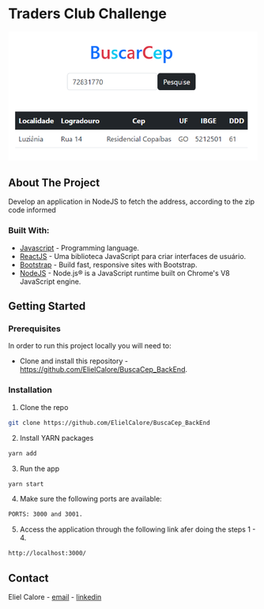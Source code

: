 # Traders Club Challenge

![Search zip code](/assets/images/print.png)

## About The Project

Develop an application in NodeJS to fetch the address, according to the zip code
informed

### Built With:

- [Javascript](https://nodejs.org/en/) - Programming language.
- [ReactJS](https://pt-br.reactjs.org/) - Uma biblioteca JavaScript para criar interfaces de usuário.
- [Bootstrap](https://nodejs.org/en/) - Build fast, responsive sites with Bootstrap.
- [NodeJS](https://nodejs.org/en/) - Node.js® is a JavaScript runtime built on Chrome's V8 JavaScript engine.


<!-- GETTING STARTED -->

## Getting Started

<!-- PLACEHOLDER FOR PROJECT OVERVIEW -->

### Prerequisites

In order to run this project locally you will need to:

- Clone and install this repository - https://github.com/ElielCalore/BuscaCep_BackEnd.

### Installation

1. Clone the repo

```sh
git clone https://github.com/ElielCalore/BuscaCep_BackEnd
```

2. Install YARN packages

```sh
yarn add
```

3. Run the app

```sh
yarn start
```

4. Make sure the following ports are available:

```sh
PORTS: 3000 and 3001.
```

5. Access the application through the following link afer doing the steps 1 - 4.

```sh
http://localhost:3000/
```

<!-- CONTACT -->

## Contact

Eliel Calore - [email](mailto:elieldscalore@gmail.com) - [linkedin](https://www.linkedin.com/in/elielcalore/) 
